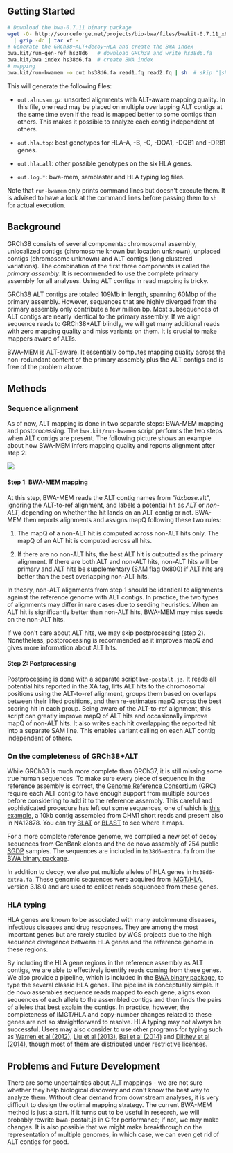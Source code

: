 ## Getting Started

```sh
# Download the bwa-0.7.11 binary package
wget -O- http://sourceforge.net/projects/bio-bwa/files/bwakit-0.7.11_x64-linux.tar.bz2/download \
  | gzip -dc | tar xf -
# Generate the GRCh38+ALT+decoy+HLA and create the BWA index
bwa.kit/run-gen-ref hs38d6   # download GRCh38 and write hs38d6.fa
bwa.kit/bwa index hs38d6.fa  # create BWA index
# mapping
bwa.kit/run-bwamem -o out hs38d6.fa read1.fq read2.fq | sh  # skip "|sh" to show command lines
```

This will generate the following files:

* `out.aln.sam.gz`: unsorted alignments with ALT-aware mapping quality. In this
  file, one read may be placed on multiple overlapping ALT contigs at the same
  time even if the read is mapped better to some contigs than others. This makes
  it possible to analyze each contig independent of others.

* `out.hla.top`: best genotypes for HLA-A, -B, -C, -DQA1, -DQB1 and -DRB1 genes.

* `out.hla.all`: other possible genotypes on the six HLA genes.

* `out.log.*`: bwa-mem, samblaster and HLA typing log files.

Note that `run-bwamem` only prints command lines but doesn't execute them. It
is advised to have a look at the command lines before passing them to `sh` for
actual execution.

## Background

GRCh38 consists of several components: chromosomal assembly, unlocalized contigs
(chromosome known but location unknown), unplaced contigs (chromosome unknown)
and ALT contigs (long clustered variations). The combination of the first three
components is called the *primary assembly*. It is recommended to use the
complete primary assembly for all analyses. Using ALT contigs in read mapping is
tricky.

GRCh38 ALT contigs are totaled 109Mb in length, spanning 60Mbp of the primary
assembly. However, sequences that are highly diverged from the primary assembly
only contribute a few million bp. Most subsequences of ALT contigs are nearly
identical to the primary assembly. If we align sequence reads to GRCh38+ALT
blindly, we will get many additional reads with zero mapping quality and miss
variants on them. It is crucial to make mappers aware of ALTs.

BWA-MEM is ALT-aware. It essentially computes mapping quality across the
non-redundant content of the primary assembly plus the ALT contigs and is free
of the problem above.

## Methods

### Sequence alignment

As of now, ALT mapping is done in two separate steps: BWA-MEM mapping and
postprocessing. The `bwa.kit/run-bwamem` script performs the two steps when ALT
contigs are present. The following picture shows an example about how BWA-MEM
infers mapping quality and reports alignment after step 2:

![](https://raw.githubusercontent.com/lh3/bwa/dev/extras/alt-demo.png)

#### Step 1: BWA-MEM mapping

At this step, BWA-MEM reads the ALT contig names from "*idxbase*.alt", ignoring
the ALT-to-ref alignment, and labels a potential hit as *ALT* or *non-ALT*,
depending on whether the hit lands on an ALT contig or not. BWA-MEM then reports
alignments and assigns mapQ following these two rules:

1. The mapQ of a non-ALT hit is computed across non-ALT hits only. The mapQ of
   an ALT hit is computed across all hits.

2. If there are no non-ALT hits, the best ALT hit is outputted as the primary
   alignment. If there are both ALT and non-ALT hits, non-ALT hits will be
   primary and ALT hits be supplementary (SAM flag 0x800) if ALT hits are better
   than the best overlapping non-ALT hits.

In theory, non-ALT alignments from step 1 should be identical to alignments
against the reference genome with ALT contigs. In practice, the two types of
alignments may differ in rare cases due to seeding heuristics. When an ALT hit
is significantly better than non-ALT hits, BWA-MEM may miss seeds on the
non-ALT hits.

If we don't care about ALT hits, we may skip postprocessing (step 2).
Nonetheless, postprocessing is recommended as it improves mapQ and gives more
information about ALT hits.

#### Step 2: Postprocessing

Postprocessing is done with a separate script `bwa-postalt.js`. It reads all
potential hits reported in the XA tag, lifts ALT hits to the chromosomal
positions using the ALT-to-ref alignment, groups them based on overlaps between
their lifted positions, and then re-estimates mapQ across the best scoring hit
in each group. Being aware of the ALT-to-ref alignment, this script can greatly
improve mapQ of ALT hits and occasionally improve mapQ of non-ALT hits. It also
writes each hit overlapping the reported hit into a separate SAM line. This
enables variant calling on each ALT contig independent of others.

### On the completeness of GRCh38+ALT

While GRCh38 is much more complete than GRCh37, it is still missing some true
human sequences. To make sure every piece of sequence in the reference assembly
is correct, the [Genome Reference Consortium][grc] (GRC) require each ALT contig
to have enough support from multiple sources before considering to add it to the
reference assembly. This careful and sophisticated procedure has left out some
sequences, one of which is [this example][novel], a 10kb contig assembled from
CHM1 short reads and present also in NA12878. You can try [BLAT][blat] or
[BLAST][blast] to see where it maps.

For a more complete reference genome, we compiled a new set of decoy sequences
from GenBank clones and the de novo assembly of 254 public [SGDP][sgdp] samples.
The sequences are included in `hs38d6-extra.fa` from the [BWA binary
package][res].

In addition to decoy, we also put multiple alleles of HLA genes in
`hs38d6-extra.fa`. These genomic sequences were acquired from [IMGT/HLA][hladb],
version 3.18.0 and are used to collect reads sequenced from these genes.

### HLA typing

HLA genes are known to be associated with many autoimmune diseases, infectious
diseases and drug responses. They are among the most important genes but are
rarely studied by WGS projects due to the high sequence divergence between
HLA genes and the reference genome in these regions.

By including the HLA gene regions in the reference assembly as ALT contigs, we
are able to effectively identify reads coming from these genes. We also provide
a pipeline, which is included in the [BWA binary package][res], to type the
several classic HLA genes. The pipeline is conceptually simple. It de novo
assembles sequence reads mapped to each gene, aligns exon sequences of each
allele to the assembled contigs and then finds the pairs of alleles that best
explain the contigs. In practice, however, the completeness of IMGT/HLA and
copy-number changes related to these genes are not so straightforward to
resolve. HLA typing may not always be successful. Users may also consider to use
other programs for typing such as [Warren et al (2012)][hla4], [Liu et al
(2013)][hla2], [Bai et al (2014)][hla3] and [Dilthey et al (2014)][hla1], though
most of them are distributed under restrictive licenses.

## Problems and Future Development

There are some uncertainties about ALT mappings - we are not sure whether they
help biological discovery and don't know the best way to analyze them. Without
clear demand from downstream analyses, it is very difficult to design the
optimal mapping strategy. The current BWA-MEM method is just a start. If it
turns out to be useful in research, we will probably rewrite bwa-postalt.js in C
for performance; if not, we may make changes. It is also possible that we might
make breakthrough on the representation of multiple genomes, in which case, we
can even get rid of ALT contigs for good.



[res]: https://sourceforge.net/projects/bio-bwa/files/
[sb]: https://github.com/GregoryFaust/samblaster
[grc]: http://www.ncbi.nlm.nih.gov/projects/genome/assembly/grc/
[novel]: https://gist.github.com/lh3/9935148b71f04ba1a8cc
[blat]: https://genome.ucsc.edu/cgi-bin/hgBlat
[blast]: http://blast.st-va.ncbi.nlm.nih.gov/Blast.cgi?PROGRAM=blastn&PAGE_TYPE=BlastSearch&LINK_LOC=blasthome
[sgdp]: http://www.simonsfoundation.org/life-sciences/simons-genome-diversity-project/
[hladb]: http://www.ebi.ac.uk/ipd/imgt/hla/
[grcdef]: http://www.ncbi.nlm.nih.gov/projects/genome/assembly/grc/info/definitions.shtml
[hla1]: http://biorxiv.org/content/early/2014/07/08/006973
[hlalink]: http://www.hladiseaseassociations.com
[hlatools]: https://www.biostars.org/p/93245/
[hla2]: http://nar.oxfordjournals.org/content/41/14/e142.full.pdf+html
[hla3]: http://www.biomedcentral.com/1471-2164/15/325
[hla4]: http://genomemedicine.com/content/4/12/95
